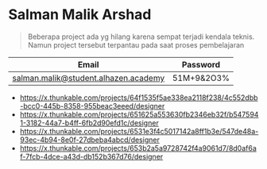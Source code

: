 # Salman Malik Arshad 

>Beberapa project ada yg hilang karena sempat terjadi kendala teknis. Namun project tersebut terpantau pada saat proses pembelajaran

|Email|Password|
|---|---|
|salman.malik@student.alhazen.academy|51M+9&2O3%|

- https://x.thunkable.com/projects/64f1535f5ae338ea2118f238/4c552dbb-bcc0-445b-8358-955beac3eeed/designer
- https://x.thunkable.com/projects/651625a553630fb2346eb32f/b5475941-3182-44a7-b4ff-6fb2d90efd1c/designer
- https://x.thunkable.com/projects/6531e3f4c5017142a8ff1b3e/547de48a-93ec-4b94-8e0f-27dbeba4abcd/designer
- https://x.thunkable.com/projects/653b2a5a9728742f4a9061d7/8d0af6af-7fcb-4dce-a43d-db152b367d76/designer